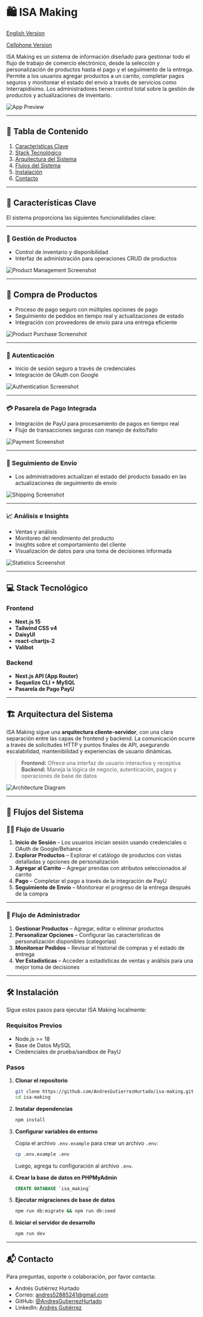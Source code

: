 # 🛍️ ISA Making

[English Version](README.md)

[Cellphone Version](https://github.com/AndresGutierrezHurtado/isa-making-mobile)

ISA Making es un sistema de información diseñado para gestionar todo el flujo de trabajo de comercio electrónico, desde la selección y personalización de productos hasta el pago y el seguimiento de la entrega. Permite a los usuarios agregar productos a un carrito, completar pagos seguros y monitorear el estado del envío a través de servicios como Interrapidísimo. Los administradores tienen control total sobre la gestión de productos y actualizaciones de inventario.

![App Preview](./docs/screenshots/preview.png)

---

## 📑 Tabla de Contenido

1. [Características Clave](#-características-clave)
2. [Stack Tecnológico](#-stack-tecnológico)
3. [Arquitectura del Sistema](#%EF%B8%8F-arquitectura-del-sistema)
4. [Flujos del Sistema](#-flujos-del-sistema)
5. [Instalación](#%EF%B8%8F-instalación)
6. [Contacto](#-contacto)

---

## 🚀 Características Clave

El sistema proporciona las siguientes funcionalidades clave:

---

### 🧥 Gestión de Productos

- Control de inventario y disponibilidad
- Interfaz de administración para operaciones CRUD de productos

![Product Management Screenshot](./docs/screenshots/product-management.png)

---

## 🛒 Compra de Productos

- Proceso de pago seguro con múltiples opciones de pago
- Seguimiento de pedidos en tiempo real y actualizaciones de estado
- Integración con proveedores de envío para una entrega eficiente

![Product Purchase Screenshot](./docs/screenshots/product-purchase.png)

---

### 🔐 Autenticación

- Inicio de sesión seguro a través de credenciales
- Integración de OAuth con Google

![Authentication Screenshot](./docs/screenshots/authentication.png)

---

### 💳 Pasarela de Pago Integrada

- Integración de PayU para procesamiento de pagos en tiempo real
- Flujo de transacciones seguras con manejo de éxito/fallo

![Payment Screenshot](./docs/screenshots/payment.png)

---

### 🚚 Seguimiento de Envío

- Los administradores actualizan el estado del producto basado en las actualizaciones de seguimiento de envío

![Shipping Screenshot](./docs/screenshots/shipping.png)

---

### 📈 Análisis e Insights

- Ventas y análisis
- Monitoreo del rendimiento del producto
- Insights sobre el comportamiento del cliente
- Visualización de datos para una toma de decisiones informada

![Statistics Screenshot](./docs/screenshots/stats.png)

---

## 💻 Stack Tecnológico

### **Frontend**

- **Next.js 15**
- **Tailwind CSS v4**
- **DaisyUI**
- **react-chartjs-2**
- **Valibot**

### **Backend**

- **Next.js API (App Router)**
- **Sequelize CLI + MySQL**
- **Pasarela de Pago PayU**

---

## 🏗️ Arquitectura del Sistema

ISA Making sigue una **arquitectura cliente-servidor**, con una clara separación entre las capas de frontend y backend. La comunicación ocurre a través de solicitudes HTTP y puntos finales de API, asegurando escalabilidad, mantenibilidad y experiencias de usuario dinámicas.

> **Frontend:** Ofrece una interfaz de usuario interactiva y receptiva  
> **Backend:** Maneja la lógica de negocio, autenticación, pagos y operaciones de base de datos

![Architecture Diagram](./docs/architecture.png)

---

## 🔄 Flujos del Sistema

### **🚶‍♂️ Flujo de Usuario**

1. **Inicio de Sesión** – Los usuarios inician sesión usando credenciales o OAuth de Google/Behance
2. **Explorar Productos** – Explorar el catálogo de productos con vistas detalladas y opciones de personalización
3. **Agregar al Carrito** – Agregar prendas con atributos seleccionados al carrito
4. **Pago** – Completar el pago a través de la integración de PayU
5. **Seguimiento de Envío** – Monitorear el progreso de la entrega después de la compra

---

### **🚧 Flujo de Administrador**

1. **Gestionar Productos** – Agregar, editar o eliminar productos
2. **Personalizar Opciones** – Configurar las características de personalización disponibles (categorías)
3. **Monitorear Pedidos** – Revisar el historial de compras y el estado de entrega
4. **Ver Estadísticas** – Acceder a estadísticas de ventas y análisis para una mejor toma de decisiones

---

## 🛠️ Instalación

Sigue estos pasos para ejecutar ISA Making localmente:

### **Requisitos Previos**

- Node.js >= 18
- Base de Datos MySQL
- Credenciales de prueba/sandbox de PayU

### **Pasos**

1. **Clonar el repositorio**

    ```bash
    git clone https://github.com/AndresGutierrezHurtado/isa-making.git
    cd isa-making
    ```

2. **Instalar dependencias**

    ```bash
    npm install
    ```

3. **Configurar variables de entorno**

    Copia el archivo `.env.example` para crear un archivo `.env`:

    ```bash
    cp .env.example .env
    ```

    Luego, agrega tu configuración al archivo `.env`.

4. **Crear la base de datos en PHPMyAdmin**
    ```SQL
    CREATE DATABASE `isa_making`
    ```
5. **Ejecutar migraciones de base de datos**

    ```bash
    npm run db:migrate && npm run db:seed
    ```

6. **Iniciar el servidor de desarrollo**

    ```bash
    npm run dev
    ```

---

## 📬 Contacto

Para preguntas, soporte o colaboración, por favor contacta:

- Andrés Gutiérrez Hurtado
- Correo: [andres52885241@gmail.com](mailto:andres52885241@gmail.com)
- GitHub: [@AndresGutierrezHurtado](https://github.com/AndresGutierrezHurtado)
- LinkedIn: [Andrés Gutiérrez](https://www.linkedin.com/in/andr%C3%A9s-guti%C3%A9rrez-hurtado-25946728b/)
